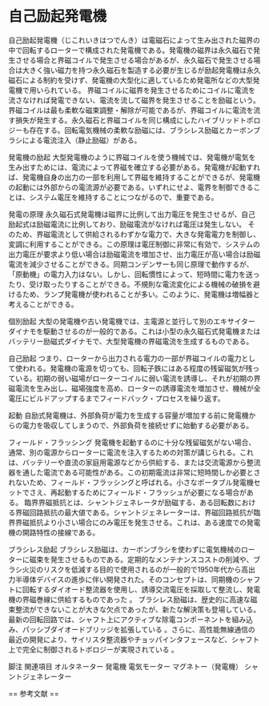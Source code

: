 # 自己励起発電機

自己励起発電機（じこれいきはつでんき）は電磁石によって生み出された磁界の中で回転するローターで構成された発電機である。発電機の磁界は永久磁石で発生させる場合と界磁コイルで発生させる場合があるが、永久磁石で発生させる場合は大きく強い磁力を持つ永久磁石を製造する必要が生じるが励起発電機は永久磁石による制約を受けず、発電機の大型化に適しているため発電所などの大型発電機で用いられている。
界磁コイルに磁界を発生させるためにコイルに電流を流さなければ発電できない、電流を流して磁界を発生させることを励磁という。界磁コイルは最も柔軟な磁束調整・解除が可能であるが、界磁コイルに電流を流す損失が発生する。永久磁石と界磁コイルを同じ構成にしたハイブリッドトポロジーも存在する。回転電気機械の柔軟な励磁には、ブラシレス励磁とカーボンブラシによる電流注入（静止励磁）がある。

発電機の励起
大型発電機のように界磁コイルを使う機械では、発電機が電気を生み出すためには、電流によって界磁を確立する必要がある。発電機が起動すれば、発電機自身の出力の一部を利用して界磁を維持することができるが、発電機の起動には外部からの電流源が必要である。いずれにせよ、電界を制御できることは、システム電圧を維持することにつながるので、重要である。

発電の原理
永久磁石式発電機は磁界に比例して出力電圧を発生させるが、自己励起式は励磁電流に比例しており、励磁電流がなければ電圧は発生しない。
そのため、界磁電流として供給されるわずかな電力で、大きな発電電力を制御し、変調に利用することができる。この原理は電圧制御に非常に有効で、システムの出力電圧が要求より低い場合は励磁電流を増加させ、出力電圧が高い場合は励磁電流を減少させることができる。同期コンデンサーも同じ原理で動作するが、「原動機」の電力入力はない。しかし、回転慣性によって、短時間に電力を送ったり、受け取ったりすることができる。不規則な電流変化による機械の破損を避けるため、ランプ発電機が使われることが多い。このように、発電機は増幅器と考えることができる。

個別励起
大型の発電機や古い発電機では、主電源と並行して別のエキサイターダイナモを駆動させるのが一般的である。これは小型の永久磁石式発電機またはバッテリー励磁式ダイナモで、大型発電機の界磁電流を生成するものである。

自己励起
つまり、ローターから出力される電力の一部が界磁コイルの電力として使われる。発電機の電源を切っても、回転子鉄にはある程度の残留磁気が残っている。初期の弱い磁場がローターコイルに弱い電流を誘導し、それが初期の界磁電流を生み出し、磁場強度を高め、ローターの誘導電流を増加させ、機械が全電圧にビルドアップするまでフィードバック・プロセスを繰り返す。

起動
自励式発電機は、外部負荷が電力を生成する容量が増加する前に発電機からの電力を吸収してしまうので、外部負荷を接続せずに始動する必要がある。

フィールド・フラッシング
発電機を起動するのに十分な残留磁気がない場合、通常、別の電源からローターに電流を注入するための対策が講じられる。これは、バッテリーや直流の家庭用電源などから供給する、または交流電源から整流器を通した電流である可能性がある。この初期電流は非常に短時間しか必要とされないため、フィールド・フラッシングと呼ばれる。小さなポータブル発電機セットでさえ、再起動するためにフィールド・フラッシュが必要になる場合がある。
臨界界磁抵抗とは、シャントジェネレータが励磁する、ある回転数における界磁回路抵抗の最大値である。シャントジェネレーターは、界磁回路抵抗が臨界界磁抵抗より小さい場合にのみ電圧を発生させる。これは、ある速度での発電機の開路特性の接線である。

ブラシレス励起
ブラシレス励磁は、カーボンブラシを使わずに電気機械のローターに磁束を発生させるものである。定期的なメンテナンスコストの削減や、ブラシ火災のリスクを低減する目的で使用されるのが一般的で1950年代から高出力半導体デバイスの進歩に伴い開発された。そのコンセプトは、同期機のシャフトに回転するダイオード整流器を使用し、誘導交流電圧を採取して整流し、発電機の界磁巻線に供給するものであった  。
ブラシレス励磁は、歴史的に高速な磁束整流ができないことが大きな欠点であったが、新たな解決策も登場している。最新の回転回路では、シャフト上にアクティブな除電コンポーネントを組み込み、パッシブダイオードブリッジを拡張している  。さらに、高性能無線通信の最近の開発により、サイリスタ整流器やチョッパインタフェースなど、シャフト上で完全に制御されるトポロジーが実現されている       。

脚注
関連項目
オルタネーター
発電機
電気モーター
マグネトー（発電機）
シャントジェネレーター


== 参考文献 ==